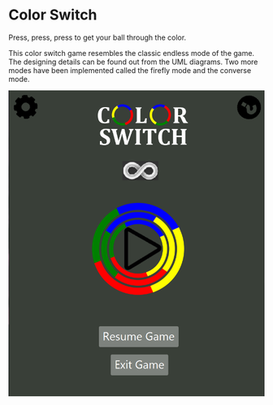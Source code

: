 # Color Switch

Press, press, press to get your ball through the color.

This color switch game resembles the classic endless mode of the game. The designing details can be found out from the UML diagrams.
Two more modes have been implemented called the firefly mode and the converse mode.

![](Images/MainPage.png)
